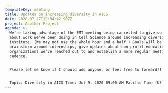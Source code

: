 ```yaml
---
templateKey: meeting
title: Updates on increasing diversity in AICS
date: 2020-07-27T19:34:42.907Z
project: Another Project
agenda: >-
  We’re taking advantage of the EMT meeting being cancelled to give some updates
  about work we’ve been doing in Cell Science around increasing diversity in our
  institute. (We may not use the whole hour and a half.) Goals will be to
  brainstorm around internships, give updates about non-profit education
  organizations we’ve reached out to and establish a more regular meeting
  cadence.


  Please let me know if I should add anyone, or feel free to forward!!


  Topic: Diversity in AICS Time: Jul 9, 2020 09:00 AM Pacific Time (US and Canada)
---
```

